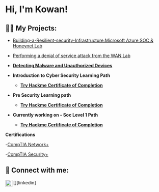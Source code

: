 <h1>Hi, I'm Kowan! 
  
<h2>👨‍💻 My Projects:</h2>

- [Building-a-Resilient-security-Infrastructure:Microsoft Azure SOC & Honeynet Lab](https://github.com/kowan7/Building-a-Resilient-security-Infrastructure)
- [Performing a denial of service attack from the WAN Lab](https://github.com/kowan7/Performing-a-denial-of-service-Attack-from-the-WAN-Lab/tree/main)<b>

-  [Detecting Malware and Unauthorized Devices](https://github.com/kowan7/Detecting-Malware-and-Unauthorized-Devices)
  
- <b>Introduction to Cyber Security Learning Path</b>
  - [Try Hackme Certificate of Completion](https://tryhackme-certificates.s3-eu-west-1.amazonaws.com/THM-JM4CUBPZSY.png)

- <b>Pre Security Learning path</b>
  - [Try Hackme Certificate of Completion](https://tryhackme-certificates.s3-eu-west-1.amazonaws.com/THM-MNZZD3AAEG.png)
  
- <b>Currently working on - Soc Level 1 Path</b>
  - [Try Hackme Certificate of Completion]()
    
</h2> Certifications</h2>

-</b>[CompTIA Network+](https://www.credly.com/badges/9d12eb4d-6bc0-4d7e-9398-cd4b92452df9/public_url)  

-</b>[CompTIA Security+](https://www.credly.com/badges/474ad65b-b9d1-41c3-9a29-321f03ca1db3/public_url)

<h2> 🤳 Connect with me:</h2>
[<img align="left" ![image](https://github.com/ko![image](https://github.com/kowan7/Kowan7/assets/143843214/ff81b732-e820-4f9b-8b0c-0036fe93d90f)
wan7/Kowan7/assets/143843214/1e773ac6-015c-427e-a2e4-62b68d61ca8f)
a![image](https://github.com/kowan7/Kowan7/assets/143843214/ef98a584-be0b-47a4-9313-51a80c07d67e)
lt="JoshMadakor | LinkedI![image](https://github.com/kowan7/Kowan7/assets/143843214/7b3db054-ab12-4c24-925f-f1b273e2c852)
n" width="22px" src="https://cdn.jsdelivr.net/npm/simple-icons@v3/icons/linkedin.svg" />][linkedin]



[linkedin]: (https://www.linkedin.com/in/kowan-cutts-a0109a37/)
<!--
**Kowan7/Kowan7** is a ✨ _special_ ✨ repository because its `README.md` (this file) appears on your GitHub profile.

Here are some ideas to get you started:

- 🔭 I’m currently working on ...
- 🌱 I’m currently learning ...
- 👯 I’m looking to collaborate on ...
- 🤔 I’m looking for help with ...
- 💬 Ask me about ...
- 📫 How to reach me: ...
- 😄 Pronouns: ...
- ⚡ Fun fact: ...
-->
